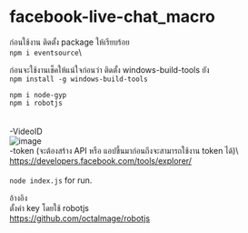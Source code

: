 # facebook-live-chat_macro
ก่อนใช้งาน ติดตั้ง package ให้เรียบร้อย\
`npm i eventsource`\

ก่อนจะใช้งานเช็คให้แน่ใจก่อนว่า ติดตั้ง windows-build-tools ยัง\
`npm install -g windows-build-tools`

`npm i node-gyp`\
`npm i robotjs`
\
<br />
<br />
-VideoID 
<br />
![image](https://user-images.githubusercontent.com/55057145/115143433-7cc58480-a071-11eb-935c-94541da91b69.png)
<br />
-token (จะต้องสร้าง API หรือ แอปขึ้นมาก่อนถึงจะสามารถใช้งาน token ได้)\ 
https://developers.facebook.com/tools/explorer/
<br />
<br />
`node index.js` for run.


อ้างอิง\
ตั้งค่า key โดยใช้ robotjs\
https://github.com/octalmage/robotjs

